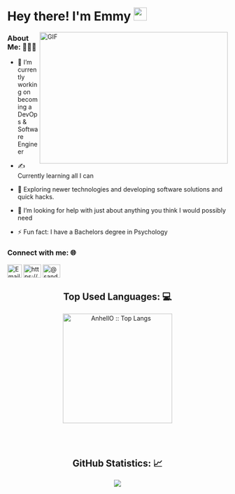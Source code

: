 <h1> Hey there! I'm Emmy
 <img src="https://github.com/souvikguria98/souvikguria98/blob/master/Hi.gif" width="30"></h1>
<img align="right" alt="GIF" src="https://github.com/abhisheknaiidu/abhisheknaiidu/blob/master/code.gif?raw=true" height="300" width="430"/>
<!-- <p align="left"> <img   src="https://komarev.com/ghpvc/?username=sandesh300" alt="adi10hero" /> </p>
 -->
 
<h3> About Me: 👨🏻‍💻</h3>

- 💼  I’m currently working on becoming a DevOps & Software Engineer

- ✍️  Currently learning all I can

- 🎯  Exploring newer technologies and developing software solutions and quick hacks.

- 🤔 I’m looking for help with just about anything you think I would possibly need

- ⚡ Fun fact: I have a Bachelors degree in Psychology


<h3 align="left">Connect with me: 🌐</h3>
<p align="left">

<a href="mailto:emmanuelogiri@gmail.com" target="blank">
<img align="center" src="https://upload.wikimedia.org/wikipedia/commons/thumb/7/7e/Gmail_icon_%282020%29.svg/1200px-Gmail_icon_%282020%29.svg.png" alt="Email" height="30" width="33" /></a>
 
<a href="https://www.linkedin.com/in/emmanuelogiri/" target="blank">
<img align="center" src="https://raw.githubusercontent.com/rahuldkjain/github-profile-readme-generator/master/src/images/icons/Social/linked-in-alt.svg" alt="https://www.linkedin.com/in/sandesh-bhujbal-b3a16a222/" height="30" width="40" /></a>


<a href="https://medium.com/@emmyogiri" target="blank">
<img align="center" src="https://raw.githubusercontent.com/rahuldkjain/github-profile-readme-generator/master/src/images/icons/Social/medium.svg" alt="@sandesh__30_" height="30" width="40" /></a>


</p>


<h2 align="center">Top Used Languages: 💻</h2>
<p align="center">
 <img src="https://github-readme-stats.vercel.app/api/top-langs/?username=Emmyogiri&langs_count=10&theme=tokyonight&layout=compact" alt="AnhellO :: Top Langs" height="250" /></p>
<br><br>


<h2 align="center"> GitHub Statistics: 📈 </h2>
<div align="center"> 
  <a href=""><img align="center" src="https://github-readme-stats-sigma-five.vercel.app/api?username=Emmyogiri&show_icons=true&include_all_commits=true&count_private=true&theme=midnight-purple&line_height=40" /></a></div>
